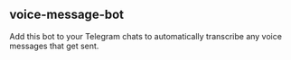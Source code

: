## voice-message-bot

Add this bot to your Telegram chats to automatically transcribe any voice messages that get sent.

